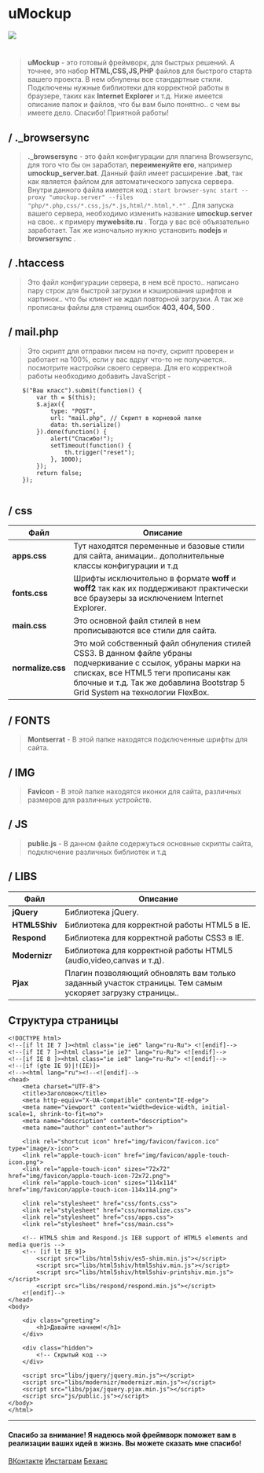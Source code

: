 # uMockup



![](https://i.ibb.co/YQnZkfs/4x.jpg)

#


>  **uMockup** - это готовый фреймворк, для быстрых решений. А точнее, это набор **HTML,CSS,JS,PHP** файлов для быстрого старта вашего проекта. В нем обнулены все стандартные стили. Подключены нужные библиотеки для корректной работы в браузере, таких как **Internet Explorer** и т.д. Ниже имеется описание папок и файлов, что бы вам было понятно.. с чем вы имеете дело. Спасибо! Приятной работы!


## / ._browsersync


> **._browsersync** - это файл конфигурации для плагина Browsersync, для того что бы он заработал, **переименуйте его**,  например **umockup_server.bat**. Данный файл имеет расширение **.bat**, так как является файлом для автоматического запуска сервера.  Внутри данного файла имеется код :
``
start browser-sync start --proxy "umockup.server" --files "php/*.php,css/*.css,js/*.js,html/*.html,*.*"
`` .
> Для запуска вашего сервера, необходимо изменить название **umockup.server** на свое.. к примеру **mywebsite.ru** . Тогда у вас всё объязательно заработает. Так же изночально нужно установить **nodejs** и **browsersync** . 


## / .htaccess


> Это файл конфигурации сервера, в нем всё просто.. написано пару строк для быстрой загрузки и кэширования шрифтов и картинок.. что бы клиент не ждал повторной загрузки. А так же прописаны файлы для страниц ошибок **403, 404, 500** .


## / mail.php


> Это скрипт для отправки писем на почту, скрипт проверен и работает на 100%, если у вас вдруг что-то не получается.. посмотрите настройки своего сервера. Для его корректной работы необходимо добавить JavaScript -

````
	$("Ваш класс").submit(function() {
		var th = $(this);
		$.ajax({
			type: "POST",
			url: "mail.php", // Скрипт в корневой папке
			data: th.serialize()
		}).done(function() {
			alert("Спасибо!");
			setTimeout(function() {
				th.trigger("reset");
			}, 1000);
		});
		return false;
	});
	
````

## / css


| Файл | Описание |
| ------ | ------ |
| **apps.css** | Тут находятся переменные и базовые стили для сайта, анимации.. дополнительные классы конфигурации и т.д |
| **fonts.css** | Шрифты исключительно в формате **woff** и **woff2** так как их поддерживают практически все браузеры за исключением Internet Explorer. |
| **main.css** | Это основной файл стилей в нем прописываются все стили для сайта. |
| **normalize.css** | Это мой собственный файл обнуления стилей CSS3. В данном файле убраны подчеркивание с ссылок, убраны марки на списках, все HTML5 теги прописаны как блочные и т.д. Так же добавлина Bootstrap 5 Grid System на технологии FlexBox. |


## / FONTS

>**Montserrat** - В этой папке находятся подключенные шрифты для сайта.


## / IMG


>**Favicon** - В этой папке находятся иконки для сайта, различных размеров для различных устройств.


## / JS

>**public.js** - В данном файле содержуться основные скрипты сайта, подключение различных библиотек и т.д


## / LIBS

| Файл | Описание |
| ------ | ------ |
| **jQuery** | Библиотека jQuery. |
| **HTML5Shiv** | Библиотека для корректной работы HTML5 в IE. |
| **Respond** |  Библиотека для корректной работы CSS3 в IE. |
| **Modernizr** | Библиотека для корректной работы HTML5 (audio,video,canvas и т.д). |
| **Pjax** | Плагин позволяющий обновлять вам только заданный участок страницы. Тем самым ускоряет загрузку страницы.. |

## Структура страницы



```
<!DOCTYPE html>
<!--[if lt IE 7 ]><html class="ie ie6" lang="ru-Ru"> <![endif]-->
<!--[if IE 7 ]><html class="ie ie7" lang="ru-Ru"> <![endif]-->
<!--[if IE 8 ]><html class="ie ie8" lang="ru-Ru"> <![endif]-->
<!--[if (gte IE 9)|!(IE)]>
<!--><html lang="ru"><!--<![endif]-->
<head>
	<meta charset="UTF-8">
	<title>Заголовок</title>
	<meta http-equiv="X-UA-Compatible" content="IE-edge">
	<meta name="viewport" content="width=device-width, initial-scale=1, shrink-to-fit=no">
    <meta name="description" content="description">
	<meta name="author" content="author">

	<link rel="shortcut icon" href="img/favicon/favicon.ico" type="image/x-icon">
	<link rel="apple-touch-icon" href="img/favicon/apple-touch-icon.png">
	<link rel="apple-touch-icon" sizes="72x72" href="img/favicon/apple-touch-icon-72x72.png">
	<link rel="apple-touch-icon" sizes="114x114" href="img/favicon/apple-touch-icon-114x114.png">

	<link rel="stylesheet" href="css/fonts.css">
	<link rel="stylesheet" href="css/normalize.css">
	<link rel="stylesheet" href="css/apps.css">
	<link rel="stylesheet" href="css/main.css">

	<!-- HTML5 shim and Respond.js IE8 support of HTML5 elements and media queris -->
    <!-- [if lt IE 9]>
    	<script src="libs/html5shiv/es5-shim.min.js"></script>
		<script src="libs/html5shiv/html5shiv.min.js"></script>
		<script src="libs/html5shiv/html5shiv-printshiv.min.js"></script>
		<script src="libs/respond/respond.min.js"></script>
    <![endif]-->
</head>
<body>
	
	<div class="greeting">
		<h1>Давайте начнем!</h1>
	</div>

	<div class="hidden">
		<!-- Скрытый код -->
	</div>
	
	<script src="libs/jquery/jquery.min.js"></script>
	<script src="libs/modernizr/modernizr.min.js"></script>
	<script src="libs/pjax/jquery.pjax.min.js"></script>
	<script src="js/public.js"></script>
</body>
</html>

```
---



#### Спасибо за внимание! Я надеюсь мой фреймворк поможет вам в реализации ваших идей в жизнь. Вы можете сказать мне спасибо!


[ВКонтакте](https://vk.com/valgeroff)  [Инстаграм](https://instagram.com/valgerofficial)  [Беханс](https://www.behance.net/valgerofficial)
